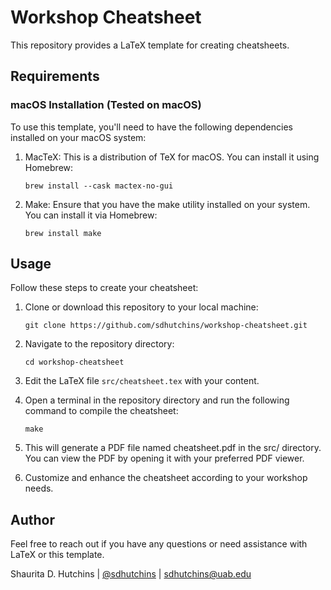 # Workshop Cheatsheet

This repository provides a LaTeX template for creating cheatsheets.

## Requirements

### macOS Installation (Tested on macOS)

To use this template, you'll need to have the following dependencies installed on your macOS system:

1. MacTeX: This is a distribution of TeX for macOS. You can install it using Homebrew:

   `brew install --cask mactex-no-gui`

2. Make: Ensure that you have the make utility installed on your system. You can install it via Homebrew:

   `brew install make`

## Usage

Follow these steps to create your cheatsheet:

1. Clone or download this repository to your local machine:

   `git clone https://github.com/sdhutchins/workshop-cheatsheet.git`

2. Navigate to the repository directory:

   `cd workshop-cheatsheet`

3. Edit the LaTeX file `src/cheatsheet.tex` with your content.

4. Open a terminal in the repository directory and run the following command to compile the cheatsheet:  

    `make`

5. This will generate a PDF file named cheatsheet.pdf in the src/ directory. You can view the PDF by opening it with your preferred PDF viewer.

6. Customize and enhance the cheatsheet according to your workshop needs.

## Author

Feel free to reach out if you have any questions or need assistance with LaTeX or this template.

Shaurita D. Hutchins | [@sdhutchins](https://github.com/sdhutchins) | [sdhutchins@uab.edu](mailto:sdhutchins@uab.edu)
